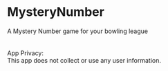 # MysteryNumber
A Mystery Number game for your bowling league
<br>
<br>
<br>
App Privacy:<br>
This app does not collect or use any user information.
